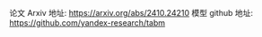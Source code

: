 论文 Arxiv 地址: https://arxiv.org/abs/2410.24210
模型 github 地址: https://github.com/yandex-research/tabm
